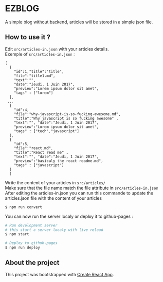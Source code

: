 # EZBLOG
A simple blog without backend, articles will be stored in a simple json file.

## How to use it ?
Edit `src/articles-in.json` with your articles details.  
Exemple of `src/articles-in.json` : 
```
[
  {
    "id":1,"title":"title",
    "file":"title1.md",
    "text":"",
    "date":"Jeudi, 1 Juin 2017",
    "preview":"Lorem ipsum dolor sit amet",
    "tags" : ["lorem"]
  },
 ...
  {
    "id":4,
    "file":"why-javascript-is-so-fucking-awesome.md",
    "title":"Why javascript is so fucking awesome" ,
    "text":"", "date":"Jeudi, 1 Juin 2017",
    "preview":"Lorem ipsum dolor sit amet",
    "tags" : ["tech","javascript"]
  },
  {
    "id":5,
    "file":"react.md",
    "title":"React read me" ,
    "text":"", "date":"Jeudi, 1 Juin 2017",
    "preview":"basicaly the react readme.md",
    "tags" : ["javascript"]
  }
  ]
```
Write the content of your articles in `src/articles/`  
Make sure that the file name match the file attribute in `src/articles-in.json`  
After editing the articles-in.json you can run this commande to update the articles.json file with the content of your articles
```bash
$ npm run convert
```

You can now run the server localy or deploy it to github-pages : 
```bash
# Run development server
# this start a server localy with live reload
$ npm start

# Deploy to github-pages
$ npm run deploy
```

## About the project 
This project was bootstrapped with [Create React App](https://github.com/facebookincubator/create-react-app).  
